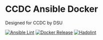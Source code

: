 # CCDC Ansible Docker

Designed for CCDC by DSU

[![Ansible Lint](https://github.com/dsiemienas03/ccdc-ansible/actions/workflows/ansible_lint.yml/badge.svg)](https://github.com/dsiemienas03/ccdc-ansible/actions/workflows/ansible_lint.yml)
[![Docker Release](https://github.com/dsiemienas03/ccdc-docker/actions/workflows/docker_release.yml/badge.svg)](https://github.com/dsiemienas03/ccdc-docker/actions/workflows/docker_release.yml)
[![Hadolint](https://github.com/dsiemienas03/ccdc-docker/actions/workflows/hadolint.yml/badge.svg?branch=main)](https://github.com/dsiemienas03/ccdc-docker/actions/workflows/hadolint.yml)
